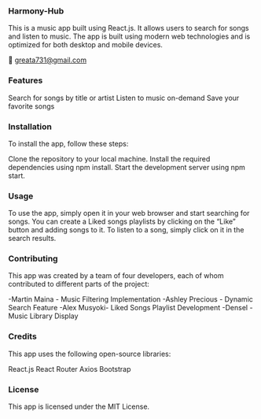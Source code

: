 ### Harmony-Hub 
This is a music app built using React.js. It allows users to search for songs and listen to music. The app is built using modern web technologies and is optimized for both desktop and mobile devices.

:e-mail: greata731@gmail.com
### Features
Search for songs by title or artist
Listen to music on-demand
Save your favorite songs 


### Installation
To install the app, follow these steps:

Clone the repository to your local machine.
Install the required dependencies using npm install.
Start the development server using npm start.


### Usage
To use the app, simply open it in your web browser and start searching for songs. You can create a Liked songs playlists by clicking on the “Like” button and adding songs to it. To listen to a song, simply click on it in the search results.


### Contributing
This app was created by a team of four developers, each of whom contributed to different parts of the project:

-Martin Maina - Music Filtering Implementation
-Ashley Precious - Dynamic Search Feature
-Alex  Musyoki- Liked Songs Playlist Development
-Densel - Music Library Display


### Credits
This app uses the following open-source libraries:

React.js
React Router
Axios
Bootstrap


### License
This app is licensed under the MIT License.

